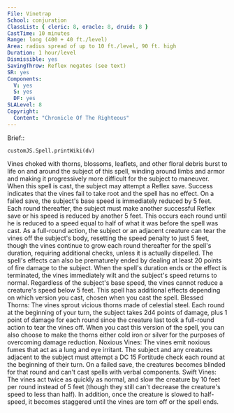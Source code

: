 ```yaml
---
File: Vinetrap
School: conjuration
ClassList: { cleric: 8, oracle: 8, druid: 8 }
CastTime: 10 minutes
Range: long (400 + 40 ft./level)
Area: radius spread of up to 10 ft./level, 90 ft. high
Duration: 1 hour/level
Dismissible: yes
SavingThrow: Reflex negates (see text)
SR: yes
Components:
  V: yes
  S: yes
  DF: yes
SLALevel: 8
Copyright:
  Content: "Chronicle Of The Righteous"
---
```

Brief:: 

```dataviewjs
customJS.Spell.printWiki(dv)
```

Vines choked with thorns, blossoms, leaflets, and other floral debris burst to life on and around the subject of this spell, winding around limbs and armor and making it progressively more difficult for the subject to maneuver. When this spell is cast, the subject may attempt a Reflex save. Success indicates that the vines fail to take root and the spell has no effect. On a failed save, the subject's base speed is immediately reduced by 5 feet. Each round thereafter, the subject must make another successful Reflex save or his speed is reduced by another 5 feet. This occurs each round until he is reduced to a speed equal to half of what it was before the spell was cast.  As a full-round action, the subject or an adjacent creature can tear the vines off the subject's body, resetting the speed penalty to just 5 feet, though the vines continue to grow each round thereafter for the spell's duration, requiring additional checks, unless it is actually dispelled. The spell's effects can also be prematurely ended by dealing at least 20 points of fire damage to the subject. When the spell's duration ends or the effect is terminated, the vines immediately wilt and the subject's speed returns to normal. Regardless of the subject's base speed, the vines cannot reduce a creature's speed below 5 feet.  This spell has additional effects depending on which version you cast, chosen when you cast the spell.  Blessed Thorns: The vines sprout vicious thorns made of celestial steel. Each round at the beginning of your turn, the subject takes 2d4 points of damage, plus 1 point of damage for each round since the creature last took a full-round action to tear the vines off. When you cast this version of the spell, you can also choose to make the thorns either cold iron or silver for the purposes of overcoming damage reduction.  Noxious Vines: The vines emit noxious fumes that act as a lung and eye irritant. The subject and any creatures adjacent to the subject must attempt a DC 15 Fortitude check each round at the beginning of their turn. On a failed save, the creatures becomes blinded for that round and can't cast spells with verbal components.  Swift Vines: The vines act twice as quickly as normal, and slow the creature by 10 feet per round instead of 5 feet (though they still can't decrease the creature's speed to less than half). In addition, once the creature is slowed to half-speed, it becomes staggered until the vines are torn off or the spell ends.
